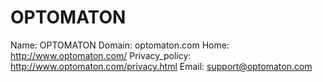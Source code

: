 
# OPTOMATON

Name: OPTOMATON
Domain: optomaton.com
Home: http://www.optomaton.com/
Privacy_policy: http://www.optomaton.com/privacy.html
Email: support@optomaton.com
